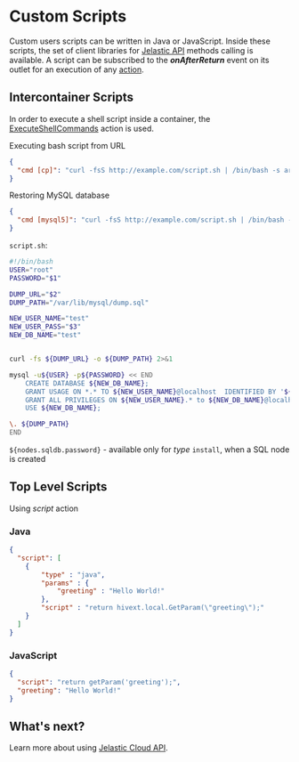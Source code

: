 # Custom Scripts

Custom users scripts can be written in Java or JavaScript. Inside these scripts, the set of client libraries for <a href="https://docs.jelastic.com/api/" target="_blank">Jelastic API</a> methods calling is available. 
A script can be subscribed to the <b>*onAfterReturn*</b> event on its outlet for an execution of any <a href="http://docs.cloudscripting.com/reference/actions/" target="_blank">action</a>.          


## Intercontainer Scripts
In order to execute a shell script inside a container, the <a href="http://docs.cloudscripting.com/reference/actions/#cmd" target="_blank">ExecuteShellCommands</a> action is used.                

Executing bash script from URL
``` json
{
  "cmd [cp]": "curl -fsS http://example.com/script.sh | /bin/bash -s arg1 arg2"
}
```

Restoring MySQL database

``` json
{
  "cmd [mysql5]": "curl -fsS http://example.com/script.sh | /bin/bash -s '${nodes.sqldb.password}' 'http://example.com/dump.sql' '${user.appPassword}'"
}
```

`script.sh`:

```bash
#!/bin/bash
USER="root"
PASSWORD="$1"

DUMP_URL="$2"
DUMP_PATH="/var/lib/mysql/dump.sql"

NEW_USER_NAME="test"
NEW_USER_PASS="$3"
NEW_DB_NAME="test"


curl -fs ${DUMP_URL} -o ${DUMP_PATH} 2>&1

mysql -u${USER} -p${PASSWORD} << END 
    CREATE DATABASE ${NEW_DB_NAME};
    GRANT USAGE ON *.* TO ${NEW_USER_NAME}@localhost  IDENTIFIED BY '${NEW_USER_PASS}';
    GRANT ALL PRIVILEGES ON ${NEW_USER_NAME}.* to ${NEW_DB_NAME}@localhost;
    USE ${NEW_DB_NAME};

\. ${DUMP_PATH}
END
```

`${nodes.sqldb.password}` - available only for *type* `install`, when a SQL node is created               

## Top Level Scripts  

Using *script* action

<h3>Java</h3>

``` json
{
  "script": [
    {
        "type" : "java",        
        "params" : {
            "greeting" : "Hello World!"
        },
        "script" : "return hivext.local.GetParam(\"greeting\");"
    }
  ]
}
```

<!--
**Example #1 Generate random password**
-->

<h3>JavaScript</h3>

``` json
{
  "script": "return getParam('greeting');",
  "greeting": "Hello World!"
}
```

<h2>What's next?</h2>

Learn more about using <a href="http://docs.jelastic.com/api/" target="_blank">Jelastic Cloud API</a>.                                      
